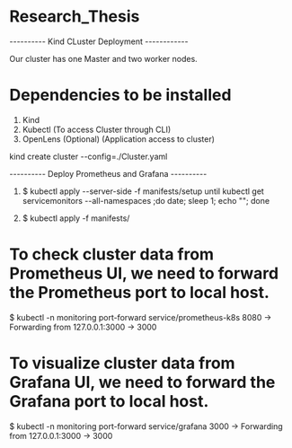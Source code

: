 # Research_Thesis

---------- Kind CLuster Deployment ------------

Our cluster has one Master and two worker nodes.

# Dependencies to be installed
1. Kind
2. Kubectl (To access Cluster through CLI)
3. OpenLens (Optional) (Application access to cluster)

kind create cluster  --config=./Cluster.yaml

---------- Deploy Prometheus and Grafana ----------

1. $ kubectl apply --server-side -f manifests/setup until kubectl get servicemonitors --all-namespaces ;do date; sleep 1; echo ""; done

2. $ kubectl apply -f manifests/

# To check cluster data from Prometheus UI, we need to forward the Prometheus port to local host.

$ kubectl -n monitoring port-forward service/prometheus-k8s 8080
-> Forwarding from 127.0.0.1:3000 -> 3000

# To visualize cluster data from Grafana UI, we need to forward the Grafana port to local host.

$ kubectl -n monitoring port-forward service/grafana 3000
-> Forwarding from 127.0.0.1:3000 -> 3000

